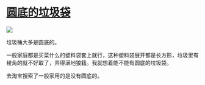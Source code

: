 # [圆底的垃圾袋](https://github.com/jaaleng/jaaleng.github.io/issues/174)

![](https://pic.superbed.cc/item/67bd6c76d4a81ff0af32e808.webp)

垃圾桶大多是圆底的。

<!--more-->

一般家庭都是买菜什么的塑料袋套上就行，这种塑料袋展开都是长方形，垃圾里有棱角的就不好取了，弄得满地狼籍。我就想着能不能有圆底的垃圾袋。


去淘宝搜索了一般家用的是没有圆底的。